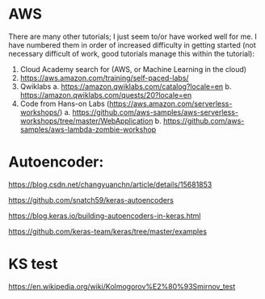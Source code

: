 # AWS
There are many other tutorials; 
I just seem to/or have worked well for me. I have numbered them in order of increased difficulty in getting started (not necessary 
difficult of work, good tutorials manage this within the tutorial):

1.	Cloud Academy search for (AWS, or Machine Learning in the cloud)
2.	https://aws.amazon.com/training/self-paced-labs/
3.	Qwiklabs
a.	https://amazon.qwiklabs.com/catalog?locale=en
b.	https://amazon.qwiklabs.com/quests/20?locale=en
4.	Code from Hans-on Labs (https://aws.amazon.com/serverless-workshops/)
a.	https://github.com/aws-samples/aws-serverless-workshops/tree/master/WebApplication
b.	https://github.com/aws-samples/aws-lambda-zombie-workshop


# Autoencoder:

https://blog.csdn.net/changyuanchn/article/details/15681853

https://github.com/snatch59/keras-autoencoders

https://blog.keras.io/building-autoencoders-in-keras.html

https://github.com/keras-team/keras/tree/master/examples

# KS test
https://en.wikipedia.org/wiki/Kolmogorov%E2%80%93Smirnov_test
